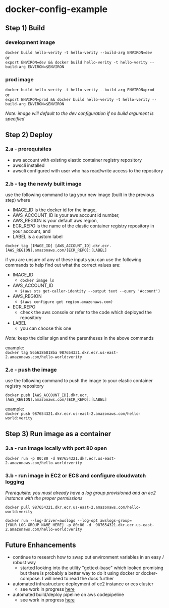 # docker-config-example

## Step 1) Build
### development image 
`docker build hello-verity -t hello-verity --build-arg ENVIRON=dev`  
or  
`export ENVIRON=dev && docker build hello-verity -t hello-verity --build-arg ENVIRON=$ENVIRON`  


### prod image
`docker build hello-verity -t hello-verity --build-arg ENVIRON=prod`  
or  
`export ENVIRON=prod && docker build hello-verity -t hello-verity --build-arg ENVIRON=$ENVIRON`  

*Note: image will default to the dev configuration if no build argument is specified*

## Step 2) Deploy
### 2.a - prerequisites
* aws account with existing elastic container registry repository 
* awscli installed
* awscli configured with user who has read/write access to the repository

### 2.b - tag the newly built image
use the following command to tag your new image (built in the previous step) where

* IMAGE_ID is the docker id for the image,
* AWS_ACCOUNT_ID is your aws account id number,
* AWS_REGION is your default aws region,
* ECR_REPO is the name of the elastic container registry repository in your account, and
* LABEL is a custom label

`docker tag [IMAGE_ID] [AWS_ACCOUNT_ID].dkr.ecr.[AWS_REGION].amazonaws.com/[ECR_REPO]:[LABEL]`

if you are unsure of any of these inputs you can use the following commands to help find out what the correct values are: 

* IMAGE_ID
  * `docker image ls`
* AWS_ACCOUNT_ID
  * `$(aws sts get-caller-identity --output text --query 'Account')`
* AWS_REGION
  * `$(aws configure get region.amazonaws.com)`
* ECR_REPO
  * check the aws console or refer to the code which deployed the repository 
* LABEL
  * you can choose this one

*Note:* keep the dollar sign and the parentheses in the above commands


example:  
`docker tag 56b6386818ba 987654321.dkr.ecr.us-east-2.amazonaws.com/hello-world:verity`


### 2.c - push the image 
use the following command to push the image to your elastic container registry repository

`docker push [AWS_ACCOUNT_ID].dkr.ecr.[AWS_REGION].amazonaws.com/[ECR_REPO]:[LABEL]`

example:  
`docker push 987654321.dkr.ecr.us-east-2.amazonaws.com/hello-world:verity`


## Step 3) Run image as a container
### 3.a - run image locally with port 80 open

`docker run -p 80:80 -d 987654321.dkr.ecr.us-east-2.amazonaws.com/hello-world:verity`

### 3.b - run image in EC2 or ECS and configure cloudwatch logging
*Prerequisite: you must already have a log group provisioned and an ec2 instance with the proper permissions*

`docker pull 987654321.dkr.ecr.us-east-2.amazonaws.com/hello-world:verity` 

`docker run --log-driver=awslogs --log-opt awslogs-group=[YOUR_LOG_GROUP_NAME_HERE] -p 80:80 -d  987654321.dkr.ecr.us-east-2.amazonaws.com/hello-world:verity`


## Future Enhancements
* continue to research how to swap out environment variables in an easy / robust way
  * started looking into the utility "gettext-base" which looked promising but there is probably a better way to do it using docker or docker-compose.  I will need to read the docs further
* automated infrastructure deployment of ec2 instance or ecs cluster
  * see work in progress [here](https://github.com/ntno/ntno-challenge/blob/master/infrastructure/cloudformation/cft/deploy-hello-world-app.yml)
* automated build/deploy pipeline on aws codepipeline
  * see work in progress [here](https://github.com/ntno/ntno-challenge/blob/master/infrastructure/cloudformation/cft/pipeline.yml)